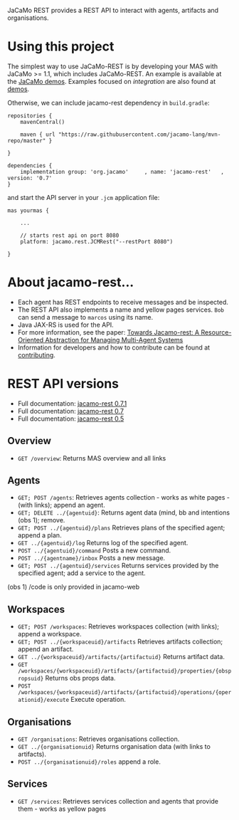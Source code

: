 JaCaMo REST provides a REST API to interact with agents, artifacts and organisations.

# Using this project

The simplest way to use JaCaMo-REST is by developing your MAS with JaCaMo >= 1.1, which includes JaCaMo-REST. An example is available at the [JaCaMo demos](https://github.com/jacamo-lang/jacamo/tree/master/demos/rest-comm). Examples focused on *integration* are also found at [demos](https://github.com/jacamo-lang/jacamo/tree/master/demos/integration).

Otherwise, we can include jacamo-rest dependency in `build.gradle`:

```
repositories {
    mavenCentral()

    maven { url "https://raw.githubusercontent.com/jacamo-lang/mvn-repo/master" }

}

dependencies {
    implementation group: 'org.jacamo'     , name: 'jacamo-rest'   , version: '0.7'
}
```

and start the API server in your `.jcm` application file:

```
mas yourmas {

    ...

    // starts rest api on port 8080
    platform: jacamo.rest.JCMRest("--restPort 8080")

}

```


# About jacamo-rest...

* Each agent has REST endpoints to receive messages and be inspected.
* The REST API also implements a name and yellow pages services. `Bob` can send a message to `marcos` using its name.
* Java JAX-RS is used for the API.
* For more information, see the paper: [Towards Jacamo-rest: A Resource-Oriented Abstraction for Managing Multi-Agent Systems](doc/paper.pdf)
* Information for developers and how to contribute can be found at [contributing](doc/contributing.md).

# REST API versions

* Full documentation: [jacamo-rest 0.7.1](https://app.swaggerhub.com/apis/sma-das/jacamo-rest/0.7.1)
* Full documentation: [jacamo-rest 0.7](https://app.swaggerhub.com/apis/sma-das/jacamo-rest/0.7)
* Full documentation: [jacamo-rest 0.5](https://app.swaggerhub.com/apis/sma-das/jacamo-rest/0.5)


## Overview

* ``GET /overview``: Returns MAS overview and all links

## Agents

* ``GET; POST /agents``: Retrieves agents collection - works as white pages - (with links); append an agent.
* ``GET; DELETE ../{agentuid}``: Returns agent data (mind, bb and intentions (obs 1); remove.
* ``GET; POST ../{agentuid}/plans`` Retrieves plans of the specified agent; append a plan.
* ``GET ../{agentuid}/log`` Returns log of the specified agent.
* ``POST ../{agentuid}/command`` Posts a new command.
* ``POST ../{agentname}/inbox`` Posts a new message.
* ``GET; POST ../{agentuid}/services`` Returns services provided by the specified agent; add a service to the agent.

(obs 1) /code is only provided in jacamo-web

## Workspaces

* ``GET; POST /workspaces``: Retrieves workspaces collection (with links); append a workspace.
* ``GET; POST ../{workspaceuid}/artifacts`` Retrieves artifacts collection; append an artifact.
* ``GET ../{workspaceuid}/artifacts/{artifactuid}`` Returns artifact data.
* ``GET /workspaces/{workspaceuid}/artifacts/{artifactuid}/properties/{obspropsuid}`` Returns obs props data.
* ``POST /workspaces/{workspaceuid}/artifacts/{artifactuid}/operations/{operationid}/execute``  Execute operation.

## Organisations

* ``GET /organisations``: Retrieves organisations collection.
* ``GET ../{organisationuid}`` Returns organisation data (with links to artifacts).
* ``POST ../{organisationuid}/roles`` append a role.

## Services
* ``GET /services``: Retrieves services collection and agents that provide them - works as yellow pages
